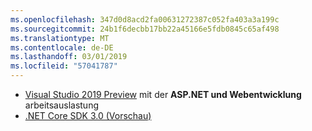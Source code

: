 ```yaml
---
ms.openlocfilehash: 347d0d8acd2fa00631272387c052fa403a3a199c
ms.sourcegitcommit: 24b1f6decbb17bb22a45166e5fdb0845c65af498
ms.translationtype: MT
ms.contentlocale: de-DE
ms.lasthandoff: 03/01/2019
ms.locfileid: "57041787"
---
```

* [Visual Studio 2019 Preview](https://visualstudio.microsoft.com/vs/preview/) mit der **ASP.NET und Webentwicklung** arbeitsauslastung
* [.NET Core SDK 3.0 (Vorschau)](https://dotnet.microsoft.com/download/dotnet-core/3.0)
